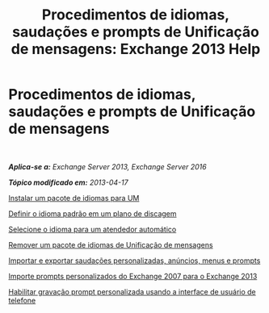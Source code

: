 ﻿---
title: 'Procedimentos de idiomas, saudações e prompts de Unificação de mensagens: Exchange 2013 Help'
TOCTitle: Procedimentos de idiomas, saudações e prompts de Unificação de mensagens
ms:assetid: 935bcf76-f27d-406e-962b-3adb014cf76e
ms:mtpsurl: https://technet.microsoft.com/pt-br/library/JJ863293(v=EXCHG.150)
ms:contentKeyID: 50556242
ms.date: 05/22/2018
mtps_version: v=EXCHG.150
ms.translationtype: MT
---

# Procedimentos de idiomas, saudações e prompts de Unificação de mensagens

 

_**Aplica-se a:** Exchange Server 2013, Exchange Server 2016_

_**Tópico modificado em:** 2013-04-17_

[Instalar um pacote de idiomas para UM](install-a-um-language-pack-exchange-2013-help.md)

[Definir o idioma padrão em um plano de discagem](set-the-default-language-on-a-dial-plan-exchange-2013-help.md)

[Selecione o idioma para um atendedor automático](select-the-language-for-an-auto-attendant-exchange-2013-help.md)

[Remover um pacote de idiomas de Unificação de mensagens](remove-a-um-language-pack-exchange-2013-help.md)

[Importar e exportar saudações personalizadas, anúncios, menus e prompts](import-and-export-custom-greetings-announcements-menus-and-prompts-exchange-2013-help.md)

[Importe prompts personalizados do Exchange 2007 para o Exchange 2013](import-custom-prompts-from-exchange-2007-to-exchange-2013-exchange-2013-help.md)

[Habilitar gravação prompt personalizada usando a interface de usuário de telefone](enable-custom-prompt-recording-using-the-telephone-user-interface-exchange-2013-help.md)

